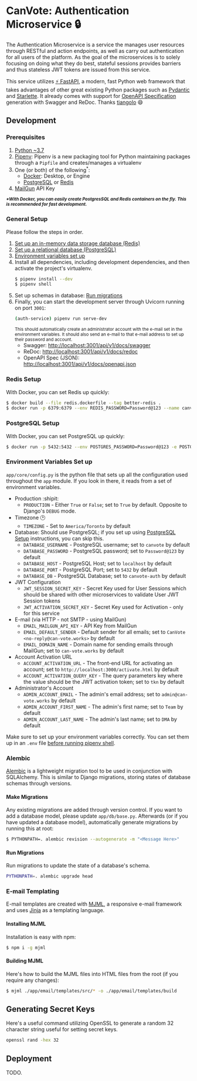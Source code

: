 # CanVote: Authentication Microservice :lock:

The Authentication Microservice is a service the manages user resources through RESTful and action endpoints, as well as carry out authentication for all users of the platform. As the goal of the microservices is to solely focusing on doing what they do best, stateful sessions provides barriers and thus stateless JWT tokens are issued from this service. 

This service utilizes [:zap: FastAPI](https://github.com/tiangolo/fastapi), a modern, fast Python web framework that takes advantages of other great existing Python packages such as [Pydantic](https://github.com/samuelcolvin/pydantic/) and [Starlette](https://github.com/encode/starlette). It already comes with support for [OpenAPI Specification](https://github.com/OAI/OpenAPI-Specification) generation with Swagger and ReDoc. Thanks [tiangolo](https://github.com/tiangolo) :smile:

## Development

### Prerequisites

1. [Python ~3.7](https://www.python.org/downloads/)
2. [Pipenv](https://github.com/pypa/pipenv): Pipenv is a new packaging tool for Python maintaining packages through a `Pipfile` and creates/manages a virtualenv
3. One (or both) of the following<sup>*</sup>:
    - [Docker](https://www.docker.com): Desktop, or Engine
    - [PostgreSQL](https://www.postgresql.org/download/) or [Redis](https://redis.io/download)
4. [MailGun](https://www.mailgun.com/) API Key

<small>***\*With Docker, you can easily create PostgresSQL and Redis containers on the fly. This is recommended for fast development.***</small>

### General Setup

Please follow the steps in order.

1. [Set up an in-memory data storage database (Redis)](#redis-setup)
2. [Set up a relational database (PostgreSQL)](#postgresql-setup)
3. [Environment variables set up](#environment-variables-set-up)
4. Install all dependencies, including development dependencies, and then activate the project's virtualenv.
    ```bash
    $ pipenv install --dev
    $ pipenv shell
    ```
5. Set up schemas in database: [Run migrations](#run-migrations)
6. Finally, you can start the development server through Uvicorn running on port `3001`:
    ```bash
    (auth-service) pipenv run serve-dev
    ```
   <small>This should automatically create an administrator account with the e-mail set in the environment variables. It should also send an e-mail to that e-mail address to set up their password and account.</small>
    - Swagger: [http://localhost:3001/api/v1/docs/swagger](http://localhost:3001/api/v1/docs/swagger)
    - ReDoc: [http://localhost:3001/api/v1/docs/redoc](http://localhost:3001/api/v1/docs/redoc)
    - OpenAPI Spec (JSON): [http://localhost:3001/api/v1/docs/openapi.json](http://localhost:3001/api/v1/docs/openapi.json)

### Redis Setup

With Docker, you can set Redis up quickly:
```bash
$ docker build --file redis.dockerfile --tag better-redis .
$ docker run -p 6379:6379 --env REDIS_PASSWORD=Password@123 --name canvote-redis --detach better-redis
```

### PostgreSQL Setup

With Docker, you can set PostgreSQL up quickly:
```bash
$ docker run -p 5432:5432 --env POSTGRES_PASSWORD=Password@123 -e POSTGRES_USER=canvote -e POSTGRES_DB=canvote-auth --name canvote-postgres -d postgres
```

### Environment Variables Set up

`app/core/config.py` is the python file that sets up all the configuration used throughout the `app` module. If you look in there, it reads from a set of environment variables.

- Production :shipit:
    - `PRODUCTION` - Either `True` or `False`; set to `True` by default. Opposite to Django's `DEBUG` mode.
- Timezone :clock2: 
    - `TIMEZONE` - Set to `America/Toronto` by default
- Database: Should use PostgreSQL; if you set up using [PostgreSQL Setup](#postgresql-setup) instructions, you can skip this.
    - `DATABASE_USERNAME` - PostgreSQL username; set to `canvote` by default
    - `DATABASE_PASSWORD` - PostgreSQL password; set to `Password@123` by default
    - `DATABASE_HOST` - PostgreSQL Host; set to `localhost` by default
    - `DATABASE_PORT` - PostgreSQL Port; set to `5432` by default
    - `DATABASE_DB` - PostgreSQL Database; set to `canvote-auth` by default
- JWT Configuration
    - `JWT_SESSION_SECRET_KEY` - Secret Key used for User Sessions which should be shared with other microservices to validate User JWT Session tokens
    - `JWT_ACTIVATION_SECRET_KEY` - Secret Key used for Activation - only for this service
- E-mail (via HTTP - not SMTP - using MailGun)
    - `EMAIL_MAILGUN_API_KEY` - API Key from MailGun
    - `EMAIL_DEFAULT_SENDER` - Default sender for all emails; set to `CanVote <no-reply@can-vote.works>` by default
    - `EMAIL_DOMAIN_NAME` - Domain name for sending emails through MailGun; set to `can-vote.works` by default
- Account Activation URL
    - `ACCOUNT_ACTIVATION_URL` - The front-end URL for activating an account; set to `http://localhost:3000/activate.html` by default
    - `ACCOUNT_ACTIVATION_QUERY_KEY` - The query parameters key where the value should be the JWT activation token; set to `tkn` by default
- Administrator's Account
    - `ADMIN_ACCOUNT_EMAIL` - The admin's email address; set to `admin@can-vote.works` by default
    - `ADMIN_ACCOUNT_FIRST_NAME` - The admin's first name; set to `Team` by default
    - `ADMIN_ACCOUNT_LAST_NAME` - The admin's last name; set to `DMA` by default

Make sure to set up your environment variables correctly. You can set them up in an `.env` file [before running pipenv shell](https://pipenv-fork.readthedocs.io/en/latest/advanced.html#automatic-loading-of-env).
### Alembic

[Alembic](https://alembic.sqlalchemy.org/en/latest/) is a lightweight migration tool to be used in conjunction with SQLAlchemy. This is similar to Django migrations, storing states of database schemas through versions.

#### Make Migrations
Any existing migrations are added through version control. If you want to add a database model, please update `app/db/base.py`. Afterwards (or if you have updated a database model), automatically generate migrations by running this at root:

```bash
$ PYTHONPATH=. alembic revision --autogenerate -m "<Message Here>"
```

#### Run Migrations
Run migrations to update the state of a database's schema.

```bash
PYTHONPATH=. alembic upgrade head
```

### E-mail Templating

E-mail templates are created with [MJML](https://mjml.io/), a responsive e-mail framework and uses [Jinja](https://jinja.palletsprojects.com/en/2.11.x/) as a templating language.

#### Installing MJML
Installation is easy with npm:
```bash
$ npm i -g mjml
```

#### Building MJML
Here's how to build the MJML files into HTML files from the root (if you require any changes):
```bash
$ mjml ./app/email/templates/src/* -o ./app/email/templates/build
```

## Generating Secret Keys

Here's a useful command utilizing OpenSSL to generate a random 32 character string useful for setting secret keys.

```bash
openssl rand -hex 32
```

## Deployment

TODO.
